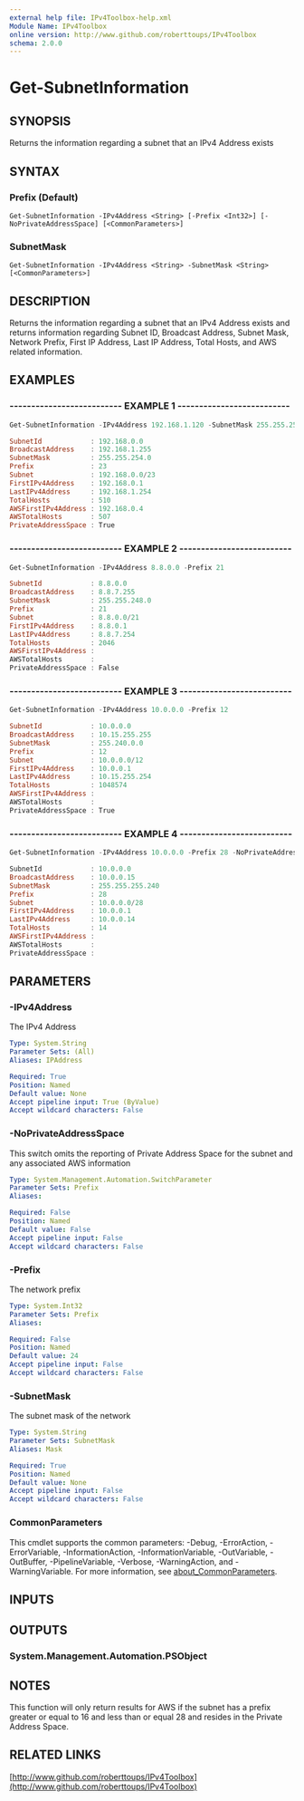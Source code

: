 ```yaml
---
external help file: IPv4Toolbox-help.xml
Module Name: IPv4Toolbox
online version: http://www.github.com/roberttoups/IPv4Toolbox
schema: 2.0.0
---
```


# Get-SubnetInformation

## SYNOPSIS
Returns the information regarding a subnet that an IPv4 Address exists

## SYNTAX

### Prefix (Default)
```
Get-SubnetInformation -IPv4Address <String> [-Prefix <Int32>] [-NoPrivateAddressSpace] [<CommonParameters>]
```

### SubnetMask
```
Get-SubnetInformation -IPv4Address <String> -SubnetMask <String> [<CommonParameters>]
```

## DESCRIPTION
Returns the information regarding a subnet that an IPv4 Address exists and returns information regarding Subnet ID, Broadcast Address, Subnet Mask, Network Prefix, First IP Address, Last IP Address, Total Hosts, and AWS related information.

## EXAMPLES

### -------------------------- EXAMPLE 1 --------------------------

```powershell
Get-SubnetInformation -IPv4Address 192.168.1.120 -SubnetMask 255.255.254.0

SubnetId            : 192.168.0.0
BroadcastAddress    : 192.168.1.255
SubnetMask          : 255.255.254.0
Prefix              : 23
Subnet              : 192.168.0.0/23
FirstIPv4Address    : 192.168.0.1
LastIPv4Address     : 192.168.1.254
TotalHosts          : 510
AWSFirstIPv4Address : 192.168.0.4
AWSTotalHosts       : 507
PrivateAddressSpace : True
```

### -------------------------- EXAMPLE 2 --------------------------

```powershell
Get-SubnetInformation -IPv4Address 8.8.0.0 -Prefix 21

SubnetId            : 8.8.0.0
BroadcastAddress    : 8.8.7.255
SubnetMask          : 255.255.248.0
Prefix              : 21
Subnet              : 8.8.0.0/21
FirstIPv4Address    : 8.8.0.1
LastIPv4Address     : 8.8.7.254
TotalHosts          : 2046
AWSFirstIPv4Address :
AWSTotalHosts       :
PrivateAddressSpace : False
```

### -------------------------- EXAMPLE 3 --------------------------

```powershell
Get-SubnetInformation -IPv4Address 10.0.0.0 -Prefix 12

SubnetId            : 10.0.0.0
BroadcastAddress    : 10.15.255.255
SubnetMask          : 255.240.0.0
Prefix              : 12
Subnet              : 10.0.0.0/12
FirstIPv4Address    : 10.0.0.1
LastIPv4Address     : 10.15.255.254
TotalHosts          : 1048574
AWSFirstIPv4Address :
AWSTotalHosts       :
PrivateAddressSpace : True
```

### -------------------------- EXAMPLE 4 --------------------------

```powershell
Get-SubnetInformation -IPv4Address 10.0.0.0 -Prefix 28 -NoPrivateAddressSpace

SubnetId            : 10.0.0.0
BroadcastAddress    : 10.0.0.15
SubnetMask          : 255.255.255.240
Prefix              : 28
Subnet              : 10.0.0.0/28
FirstIPv4Address    : 10.0.0.1
LastIPv4Address     : 10.0.0.14
TotalHosts          : 14
AWSFirstIPv4Address :
AWSTotalHosts       :
PrivateAddressSpace :
```

## PARAMETERS

### -IPv4Address
The IPv4 Address

```yaml
Type: System.String
Parameter Sets: (All)
Aliases: IPAddress

Required: True
Position: Named
Default value: None
Accept pipeline input: True (ByValue)
Accept wildcard characters: False
```

### -NoPrivateAddressSpace
This switch omits the reporting of Private Address Space for the subnet and any associated AWS information

```yaml
Type: System.Management.Automation.SwitchParameter
Parameter Sets: Prefix
Aliases:

Required: False
Position: Named
Default value: False
Accept pipeline input: False
Accept wildcard characters: False
```

### -Prefix
The network prefix

```yaml
Type: System.Int32
Parameter Sets: Prefix
Aliases:

Required: False
Position: Named
Default value: 24
Accept pipeline input: False
Accept wildcard characters: False
```

### -SubnetMask
The subnet mask of the network

```yaml
Type: System.String
Parameter Sets: SubnetMask
Aliases: Mask

Required: True
Position: Named
Default value: None
Accept pipeline input: False
Accept wildcard characters: False
```

### CommonParameters
This cmdlet supports the common parameters: -Debug, -ErrorAction, -ErrorVariable, -InformationAction, -InformationVariable, -OutVariable, -OutBuffer, -PipelineVariable, -Verbose, -WarningAction, and -WarningVariable. For more information, see [about_CommonParameters](http://go.microsoft.com/fwlink/?LinkID=113216).

## INPUTS

## OUTPUTS

### System.Management.Automation.PSObject
## NOTES
This function will only return results for AWS if the subnet has a prefix greater or equal to 16 and less than or
equal 28 and resides in the Private Address Space.

## RELATED LINKS

[http://www.github.com/roberttoups/IPv4Toolbox](http://www.github.com/roberttoups/IPv4Toolbox)

